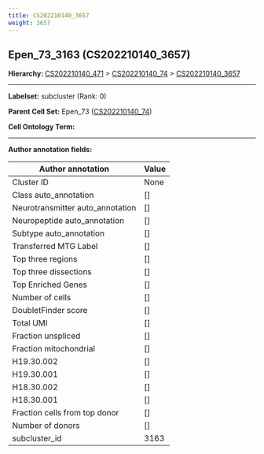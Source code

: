 ```yaml
---
title: CS202210140_3657
weight: 3657
---
```

## Epen_73_3163 (CS202210140_3657)
<b>Hierarchy: </b>
[CS202210140_471](cell_sets/CS202210140_471.md) >
[CS202210140_74](cell_sets/CS202210140_74.md) >
[CS202210140_3657](cell_sets/CS202210140_3657.md)

---


**Labelset:** subcluster (Rank: 0)

**Parent Cell Set:** Epen_73 ([CS202210140_74](cell_sets/CS202210140_74.md))



**Cell Ontology Term:** 

[MARKER GENES.]: #


---

[TRANSFERRED ANNOTATIONS.]: #


[AUTHOR ANNOTATION FIELDS.]: #


**Author annotation fields:**

| Author annotation | Value |
|-------------------|-------|
|Cluster ID|None|
|Class auto_annotation|[]|
|Neurotransmitter auto_annotation|[]|
|Neuropeptide auto_annotation|[]|
|Subtype auto_annotation|[]|
|Transferred MTG Label|[]|
|Top three regions|[]|
|Top three dissections|[]|
|Top Enriched Genes|[]|
|Number of cells|[]|
|DoubletFinder score|[]|
|Total UMI|[]|
|Fraction unspliced|[]|
|Fraction mitochondrial|[]|
|H19.30.002|[]|
|H19.30.001|[]|
|H18.30.002|[]|
|H18.30.001|[]|
|Fraction cells from top donor|[]|
|Number of donors|[]|
|subcluster_id|3163|
